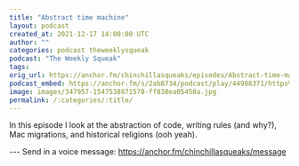 ```yaml
---
title: "Abstract time machine"
layout: podcast
created_at: 2021-12-17 14:00:00 UTC
author: ""
categories: podcast theweeklysqueak
podcast: "The Weekly Squeak"
tags: 
orig_url: https://anchor.fm/chinchillasqueaks/episodes/Abstract-time-machine-e1bregj
podcast_embed: https://anchor.fm/s/2ab8734/podcast/play/44988371/https%3A%2F%2Fd3ctxlq1ktw2nl.cloudfront.net%2Fstaging%2F2021-11-17%2F4882adea-875a-862b-c27b-f62eb3b795e7.mp3
image: images/347957-1547538871578-ff838ea05458a.jpg
permalink: /:categories/:title/
---
```

In this episode I look at the abstraction of code, writing rules (and why?), Mac migrations, and historical religions (ooh yeah).

--- Send in a voice message: https://anchor.fm/chinchillasqueaks/message